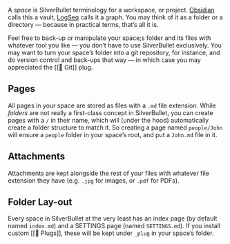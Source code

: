 A _space_ is SilverBullet terminology for a workspace, or project. [Obsidian](https://obsidian.md/) calls this a vault, [LogSeq](https://logseq.com/) calls it a graph. You may think of it as a folder or a directory — because in practical terms, that’s all it is.

Feel free to back-up or manipulate your space;s folder and its files with whatever tool you like — you don’t have to use SilverBullet exclusively. You may want to turn your space’s folder into a git repository, for instance, and do version control and back-ups that way — in which case you may appreciated the [[🔌 Git]] plug.

## Pages
All pages in your space are stored as files with a `.md` file extension. While _folders_ are not really a first-class concept in SilverBullet, you can create pages with a `/` in their name, which will (under the hood) automatically create a folder structure to match it. So creating a page named `people/John` will ensure a `people` folder in your space’s root, and put a `John.md` file in it.

## Attachments
Attachments are kept alongside the rest of your files with whatever file extension they have (e.g. `.jpg` for images, or `.pdf` for PDFs).

## Folder Lay-out
Every space in SilverBullet at the very least has an index page (by default named `index.md`) and a SETTINGS page (named `SETTINGS.md`). If you install custom [[🔌 Plugs]], these will be kept under `_plug` in your space’s folder.


